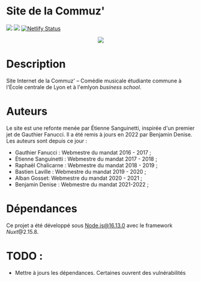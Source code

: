 # Site de la Commuz'

![](https://img.shields.io/github/last-commit/commuzlyon/site.svg)
![](https://img.shields.io/github/languages/code-size/commuzlyon/site.svg)
[![Netlify Status](https://api.netlify.com/api/v1/badges/face0701-6909-4838-afdc-8181323725ca/deploy-status)](https://app.netlify.com/sites/commuz/deploys)

<div align="center">
  <img src="https://www.ec-lyon.fr/sites/default/files/styles/full/public/logo_commuz.png">
</div>

# Description

Site Internet de la Commuz' – Comédie musicale étudiante commune à l'École centrale de Lyon et à l'emlyon *business school*.

# Auteurs

Le site est une refonte menée par Étienne Sanguinetti, inspirée d'un premier jet de Gauthier Fanucci. Il a été remis à jours en 2022 par Benjamin Denise. Les auteurs sont depuis ce jour :

- Gauthier Fanucci : Webmestre du mandat 2016 - 2017 ;
- Étienne Sanguinetti : Webmestre du mandat 2017 - 2018 ;
- Raphaël Chalicarne : Webmestre du mandat 2018 - 2019 ;
- Bastien Laville : Webmestre du mandat 2019 - 2020 ;
- Alban Gosset: Webmestre du mandat 2020 - 2021 ;
- Benjamin Denise : Webmestre du mandat 2021-2022 ;



# Dépendances 

Ce projet a été développé sous Node.js@16.13.0 avec le framework *Nuxt*@2.15.8.

# TODO :

- Mettre à jours les dépendances. Certaines ouvrent des vulnérabilités
